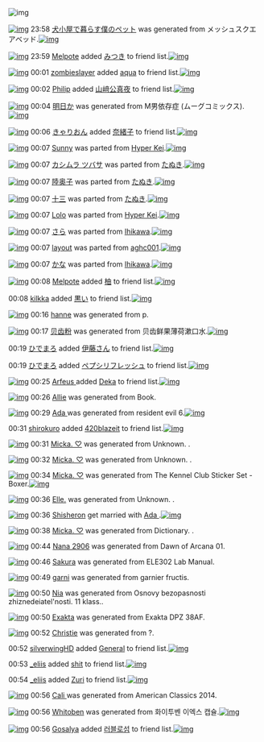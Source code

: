 ![img](http://gdrive-cdn.herokuapp.com/get/0B-nxIpt4DE2TdGhPalFPcFpSY0E/512px-barcode.png)

[![img](http://www.deviantsart.com/3ofa82u.png)](http://www.barcodekanojo.com/kanojo/3120566/%E7%8A%AC%E5%B0%8F%E5%B1%8B%E3%81%A7%E6%9A%AE%E3%82%89%E3%81%99%E5%83%95%E3%81%AE%E3%83%9A%E3%83%83%E3%83%88) 23:58 [犬小屋で暮らす僕のペット](http://www.barcodekanojo.com/kanojo/3120566/%E7%8A%AC%E5%B0%8F%E5%B1%8B%E3%81%A7%E6%9A%AE%E3%82%89%E3%81%99%E5%83%95%E3%81%AE%E3%83%9A%E3%83%83%E3%83%88) was generated from メッシュスクエアベッド.[![img](http://www.deviantsart.com/2ohtk8s.jpeg)](http://www.barcodekanojo.com/product_images/barcode/5888460/1410361066/%E3%83%A1%E3%83%83%E3%82%B7%E3%83%A5%E3%82%B9%E3%82%AF%E3%82%A8%E3%82%A2%E3%83%99%E3%83%83%E3%83%89.jpg) 

[![img](http://www.deviantsart.com/130e36d.jpeg)](http://www.barcodekanojo.com/user/456309/Melpote) 23:59 [Melpote](http://www.barcodekanojo.com/user/456309/Melpote) added [みつき](http://www.barcodekanojo.com/kanojo/2604578/%E3%81%BF%E3%81%A4%E3%81%8D) to friend list.[![img](http://www.deviantsart.com/1n7rguk.png)](http://www.barcodekanojo.com/kanojo/2604578/%E3%81%BF%E3%81%A4%E3%81%8D) 

[![img](http://www.deviantsart.com/3m19lsk.jpeg)](http://www.barcodekanojo.com/user/485602/zombieslayer) 00:01 [zombieslayer](http://www.barcodekanojo.com/user/485602/zombieslayer) added [aqua](http://www.barcodekanojo.com/kanojo/2787600/aqua) to friend list.[![img](http://www.deviantsart.com/3kp00uf.png)](http://www.barcodekanojo.com/kanojo/2787600/aqua) 

[![img](http://www.deviantsart.com/2rnco9t.jpeg)](http://www.barcodekanojo.com/user/311757/Philip) 00:02 [Philip](http://www.barcodekanojo.com/user/311757/Philip) added [山﨑公真夜](http://www.barcodekanojo.com/kanojo/3080710/%E5%B1%B1%EF%A8%91%E5%85%AC%E7%9C%9F%E5%A4%9C) to friend list.[![img](http://www.deviantsart.com/1uetjt8.png)](http://www.barcodekanojo.com/kanojo/3080710/%E5%B1%B1%EF%A8%91%E5%85%AC%E7%9C%9F%E5%A4%9C) 

[![img](http://www.deviantsart.com/2j1lme.png)](http://www.barcodekanojo.com/kanojo/3120567/%E6%98%8E%E6%97%A5%E3%81%8B) 00:04 [明日か](http://www.barcodekanojo.com/kanojo/3120567/%E6%98%8E%E6%97%A5%E3%81%8B) was generated from M男依存症 (ムーグコミックス).[![img](http://www.deviantsart.com/1qomgi9.jpeg)](http://www.barcodekanojo.com/product_images/barcode/5888464/1410361392/50x50xM,PE7,P94,PB7,PE4,PBE,P9D,PE5,PAD,P98,PE7,P97,P87,P20,P28,PE3,P83,PA0,PE3,P83,PBC,PE3,P82,PB0,PE3,P82,PB3,PE3,P83,P9F,PE3,P83,P83,PE3,P82,PAF,PE3,P82,PB9,P29.jpg,qw=88,ah=88.pagespeed.ic.IlAgAJXD7V.jpg) 

[![img](http://www.deviantsart.com/3j7q4k7.jpeg)](http://www.barcodekanojo.com/user/208167/%E3%81%8D%E3%82%83%E3%82%8A%E3%81%8A%E3%82%93) 00:06 [きゃりおん](http://www.barcodekanojo.com/user/208167/%E3%81%8D%E3%82%83%E3%82%8A%E3%81%8A%E3%82%93) added [奈緒子](http://www.barcodekanojo.com/kanojo/25027/%E5%A5%88%E7%B7%92%E5%AD%90) to friend list.[![img](http://www.deviantsart.com/hg3725.png)](http://www.barcodekanojo.com/kanojo/25027/%E5%A5%88%E7%B7%92%E5%AD%90) 

[![img](http://www.deviantsart.com/1s6r8a4.png)](http://www.barcodekanojo.com/kanojo/3085789/Sunny) 00:07 [Sunny](http://www.barcodekanojo.com/kanojo/3085789/Sunny) was parted from [Hyper Kei](http://www.barcodekanojo.com/kanojo/3085789/Sunny).[![img](http://www.deviantsart.com/21nkbsm.jpeg)](http://www.barcodekanojo.com/user/266456/Hyper%20Kei) 

[![img](http://www.deviantsart.com/1v74vq6.png)](http://www.barcodekanojo.com/kanojo/3085039/%E3%82%AB%E3%82%B7%E3%83%A0%E3%83%A9%20%E3%83%84%E3%83%90%E3%82%B5) 00:07 [カシムラ ツバサ](http://www.barcodekanojo.com/kanojo/3085039/%E3%82%AB%E3%82%B7%E3%83%A0%E3%83%A9%20%E3%83%84%E3%83%90%E3%82%B5) was parted from [たぬき](http://www.barcodekanojo.com/kanojo/3085039/%E3%82%AB%E3%82%B7%E3%83%A0%E3%83%A9%20%E3%83%84%E3%83%90%E3%82%B5).[![img](http://www.deviantsart.com/23q3t7f.png)](http://www.barcodekanojo.com/user/1034/%E3%81%9F%E3%81%AC%E3%81%8D) 

[![img](http://www.deviantsart.com/1gi53if.png)](http://www.barcodekanojo.com/kanojo/3085053/%E9%99%B8%E5%A5%A5%E5%AD%90) 00:07 [陸奥子](http://www.barcodekanojo.com/kanojo/3085053/%E9%99%B8%E5%A5%A5%E5%AD%90) was parted from [たぬき](http://www.barcodekanojo.com/kanojo/3085053/%E9%99%B8%E5%A5%A5%E5%AD%90).[![img](http://www.deviantsart.com/23q3t7f.png)](http://www.barcodekanojo.com/user/1034/%E3%81%9F%E3%81%AC%E3%81%8D) 

[![img](http://www.deviantsart.com/o21j6l.png)](http://www.barcodekanojo.com/kanojo/3087308/%E5%8D%81%E4%B8%89) 00:07 [十三](http://www.barcodekanojo.com/kanojo/3087308/%E5%8D%81%E4%B8%89) was parted from [たぬき](http://www.barcodekanojo.com/kanojo/3087308/%E5%8D%81%E4%B8%89).[![img](http://www.deviantsart.com/23q3t7f.png)](http://www.barcodekanojo.com/user/1034/%E3%81%9F%E3%81%AC%E3%81%8D) 

[![img](http://www.deviantsart.com/2oa7pgg.png)](http://www.barcodekanojo.com/kanojo/3085787/Lolo) 00:07 [Lolo](http://www.barcodekanojo.com/kanojo/3085787/Lolo) was parted from [Hyper Kei](http://www.barcodekanojo.com/kanojo/3085787/Lolo).[![img](http://www.deviantsart.com/21nkbsm.jpeg)](http://www.barcodekanojo.com/user/266456/Hyper%20Kei) 

[![img](http://www.deviantsart.com/1cujc74.png)](http://www.barcodekanojo.com/kanojo/2715193/%E3%81%95%E3%82%89) 00:07 [さら](http://www.barcodekanojo.com/kanojo/2715193/%E3%81%95%E3%82%89) was parted from [Ihikawa](http://www.barcodekanojo.com/kanojo/2715193/%E3%81%95%E3%82%89).[![img](http://www.deviantsart.com/23q3t7f.png)](http://www.barcodekanojo.com/user/205124/Ihikawa) 

[![img](http://www.deviantsart.com/2mevafb.png)](http://www.barcodekanojo.com/kanojo/3092832/layout) 00:07 [layout](http://www.barcodekanojo.com/kanojo/3092832/layout) was parted from [aghc001](http://www.barcodekanojo.com/kanojo/3092832/layout).[![img](http://www.deviantsart.com/15u4u1d.jpeg)](http://www.barcodekanojo.com/user/272966/aghc001) 

[![img](http://www.deviantsart.com/18c2kjp.png)](http://www.barcodekanojo.com/kanojo/2858031/%E3%81%8B%E3%81%AA) 00:07 [かな](http://www.barcodekanojo.com/kanojo/2858031/%E3%81%8B%E3%81%AA) was parted from [Ihikawa](http://www.barcodekanojo.com/kanojo/2858031/%E3%81%8B%E3%81%AA).[![img](http://www.deviantsart.com/23q3t7f.png)](http://www.barcodekanojo.com/user/205124/Ihikawa) 

[![img](http://www.deviantsart.com/130e36d.jpeg)](http://www.barcodekanojo.com/user/456309/Melpote) 00:08 [Melpote](http://www.barcodekanojo.com/user/456309/Melpote) added [柚](http://www.barcodekanojo.com/kanojo/2603816/%E6%9F%9A) to friend list.[![img](http://www.deviantsart.com/3fi5i28.png)](http://www.barcodekanojo.com/kanojo/2603816/%E6%9F%9A) 

00:08 [kilkka](http://www.barcodekanojo.com/user/485974/kilkka) added [黒い](http://www.barcodekanojo.com/kanojo/1725165/%E9%BB%92%E3%81%84) to friend list.[![img](http://www.deviantsart.com/ek2ooj.png)](http://www.barcodekanojo.com/kanojo/1725165/%E9%BB%92%E3%81%84) 

[![img](http://www.deviantsart.com/17me8au.png)](http://www.barcodekanojo.com/kanojo/3120568/hanne) 00:16 [hanne](http://www.barcodekanojo.com/kanojo/3120568/hanne) was generated from p.

[![img](http://www.deviantsart.com/292npmk.png)](http://www.barcodekanojo.com/kanojo/3120569/%E8%B4%9D%E9%BD%BF%E7%B2%89) 00:17 [贝齿粉](http://www.barcodekanojo.com/kanojo/3120569/%E8%B4%9D%E9%BD%BF%E7%B2%89) was generated from 贝齿鲜果薄荷漱口水.[![img](http://www.deviantsart.com/334ggkf.jpeg)](http://www.barcodekanojo.com/product_images/barcode/5888469/1410362183/%E8%B4%9D%E9%BD%BF%E9%B2%9C%E6%9E%9C%E8%96%84%E8%8D%B7%E6%BC%B1%E5%8F%A3%E6%B0%B4.jpg) 

00:19 [ひでまろ](http://www.barcodekanojo.com/user/348970/%E3%81%B2%E3%81%A7%E3%81%BE%E3%82%8D) added [伊藤さん](http://www.barcodekanojo.com/kanojo/3517/%E4%BC%8A%E8%97%A4%E3%81%95%E3%82%93) to friend list.[![img](http://www.deviantsart.com/2svoqjc.png)](http://www.barcodekanojo.com/kanojo/3517/%E4%BC%8A%E8%97%A4%E3%81%95%E3%82%93) 

00:19 [ひでまろ](http://www.barcodekanojo.com/user/348970/%E3%81%B2%E3%81%A7%E3%81%BE%E3%82%8D) added [ペプシリフレッシュ](http://www.barcodekanojo.com/kanojo/2589784/%E3%83%9A%E3%83%97%E3%82%B7%E3%83%AA%E3%83%95%E3%83%AC%E3%83%83%E3%82%B7%E3%83%A5) to friend list.[![img](http://www.deviantsart.com/36lc2rp.png)](http://www.barcodekanojo.com/kanojo/2589784/%E3%83%9A%E3%83%97%E3%82%B7%E3%83%AA%E3%83%95%E3%83%AC%E3%83%83%E3%82%B7%E3%83%A5) 

[![img](http://www.deviantsart.com/2a0umen.jpeg)](http://www.barcodekanojo.com/user/484294/Arfeus%20) 00:25 [Arfeus ](http://www.barcodekanojo.com/user/484294/Arfeus%20) added [Deka](http://www.barcodekanojo.com/kanojo/2642479/Deka) to friend list.[![img](http://www.deviantsart.com/iuemfc.png)](http://www.barcodekanojo.com/kanojo/2642479/Deka) 

[![img](http://www.deviantsart.com/3gtim0v.png)](http://www.barcodekanojo.com/kanojo/3120570/Allie) 00:26 [Allie](http://www.barcodekanojo.com/kanojo/3120570/Allie) was generated from Book.

[![img](http://www.deviantsart.com/3lubob4.png)](http://www.barcodekanojo.com/kanojo/3120571/Ada%20) 00:29 [Ada ](http://www.barcodekanojo.com/kanojo/3120571/Ada%20) was generated from resident evil 6.[![img](http://www.deviantsart.com/lobvns.jpeg)](http://www.barcodekanojo.com/product_images/barcode/5888474/1410362907/50x50xresident,P20evil,P206.jpg,qw=88,ah=88.pagespeed.ic.xvBo3smajm.jpg) 

00:31 [shirokuro](http://www.barcodekanojo.com/user/485319/shirokuro) added [420blazeit](http://www.barcodekanojo.com/kanojo/2469571/420blazeit) to friend list.[![img](http://www.deviantsart.com/3c05gd5.png)](http://www.barcodekanojo.com/kanojo/2469571/420blazeit) 

[![img](http://www.deviantsart.com/2ab4nmd.png)](http://www.barcodekanojo.com/kanojo/3120572/Micka.%20%E2%99%A1) 00:31 [Micka. ♡](http://www.barcodekanojo.com/kanojo/3120572/Micka.%20%E2%99%A1) was generated from Unknown. .

[![img](http://www.deviantsart.com/2fi07a9.png)](http://www.barcodekanojo.com/kanojo/3120573/Micka.%20%E2%99%A1) 00:32 [Micka. ♡](http://www.barcodekanojo.com/kanojo/3120573/Micka.%20%E2%99%A1) was generated from Unknown. .

[![img](http://www.deviantsart.com/lf49r1.png)](http://www.barcodekanojo.com/kanojo/3120574/Micka.%20%E2%99%A1) 00:34 [Micka. ♡](http://www.barcodekanojo.com/kanojo/3120574/Micka.%20%E2%99%A1) was generated from The Kennel Club Sticker Set - Boxer.[![img](http://www.deviantsart.com/66pe47.jpeg)](http://www.barcodekanojo.com/product_images/barcode/5888478/1410363227/The%20Kennel%20Club%20Sticker%20Set%20-%20Boxer.jpg) 

[![img](http://www.deviantsart.com/3kr71hr.png)](http://www.barcodekanojo.com/kanojo/3120575/Elle.) 00:36 [Elle.](http://www.barcodekanojo.com/kanojo/3120575/Elle.) was generated from Unknown. .

[![img](http://www.deviantsart.com/36r3hn1.jpeg)](http://www.barcodekanojo.com/user/485947/Shisheron) 00:36 [Shisheron](http://www.barcodekanojo.com/user/485947/Shisheron) get married with [Ada ](http://www.barcodekanojo.com/kanojo/3120571/Ada%20).[![img](http://www.deviantsart.com/3lubob4.png)](http://www.barcodekanojo.com/kanojo/3120571/Ada%20) 

[![img](http://www.deviantsart.com/1g9v8vn.png)](http://www.barcodekanojo.com/kanojo/3120576/Micka.%20%E2%99%A1) 00:38 [Micka. ♡](http://www.barcodekanojo.com/kanojo/3120576/Micka.%20%E2%99%A1) was generated from Dictionary. .

[![img](http://www.deviantsart.com/8h3l5a.png)](http://www.barcodekanojo.com/kanojo/3120577/Nana%202906) 00:44 [Nana 2906](http://www.barcodekanojo.com/kanojo/3120577/Nana%202906) was generated from Dawn of Arcana 01.

[![img](http://www.deviantsart.com/2eqnihb.png)](http://www.barcodekanojo.com/kanojo/3120578/Sakura) 00:46 [Sakura](http://www.barcodekanojo.com/kanojo/3120578/Sakura) was generated from ELE302 Lab Manual.

[![img](http://www.deviantsart.com/3obmnd9.png)](http://www.barcodekanojo.com/kanojo/3120579/garni) 00:49 [garni](http://www.barcodekanojo.com/kanojo/3120579/garni) was generated from garnier fructis.

[![img](http://www.deviantsart.com/14fp23i.png)](http://www.barcodekanojo.com/kanojo/3120580/Nia) 00:50 [Nia](http://www.barcodekanojo.com/kanojo/3120580/Nia) was generated from Osnovy bezopasnosti zhiznedeiatel'nosti. 11 klass..

[![img](http://www.deviantsart.com/30e0q1h.png)](http://www.barcodekanojo.com/kanojo/3120581/Exakta) 00:50 [Exakta](http://www.barcodekanojo.com/kanojo/3120581/Exakta) was generated from Exakta DPZ 38AF.

[![img](http://www.deviantsart.com/11nq9ds.png)](http://www.barcodekanojo.com/kanojo/3120582/Christie) 00:52 [Christie](http://www.barcodekanojo.com/kanojo/3120582/Christie) was generated from ?.

00:52 [silverwingHD](http://www.barcodekanojo.com/user/485678/silverwingHD) added [General](http://www.barcodekanojo.com/kanojo/2433083/General) to friend list.[![img](http://www.deviantsart.com/2oqshcf.png)](http://www.barcodekanojo.com/kanojo/2433083/General) 

00:53 [_eliis](http://www.barcodekanojo.com/user/485809/_eliis) added [shit](http://www.barcodekanojo.com/kanojo/2543081/shit) to friend list.[![img](http://www.deviantsart.com/2mse1qo.png)](http://www.barcodekanojo.com/kanojo/2543081/shit) 

00:54 [_eliis](http://www.barcodekanojo.com/user/485809/_eliis) added [Zuri](http://www.barcodekanojo.com/kanojo/2886977/Zuri) to friend list.[![img](http://www.deviantsart.com/qe3nhq.png)](http://www.barcodekanojo.com/kanojo/2886977/Zuri) 

[![img](http://www.deviantsart.com/35rgdl5.png)](http://www.barcodekanojo.com/kanojo/3120583/Cali%20) 00:56 [Cali ](http://www.barcodekanojo.com/kanojo/3120583/Cali%20) was generated from American Classics 2014.

[![img](http://www.deviantsart.com/km6lmv.png)](http://www.barcodekanojo.com/kanojo/3120584/Whitoben) 00:56 [Whitoben](http://www.barcodekanojo.com/kanojo/3120584/Whitoben) was generated from 화이투벤 이엑스 캡슐.[![img](http://www.deviantsart.com/1l7ddlh.jpeg)](http://www.barcodekanojo.com/product_images/barcode/5888491/1410364541/%ED%99%94%EC%9D%B4%ED%88%AC%EB%B2%A4%20%EC%9D%B4%EC%97%91%EC%8A%A4%20%EC%BA%A1%EC%8A%90.jpg) 

[![img](http://www.deviantsart.com/3gcldib.jpeg)](http://www.barcodekanojo.com/user/409796/Gosalya) 00:56 [Gosalya](http://www.barcodekanojo.com/user/409796/Gosalya) added [러블로섬](http://www.barcodekanojo.com/kanojo/3111925/%EB%9F%AC%EB%B8%94%EB%A1%9C%EC%84%AC) to friend list.[![img](http://www.deviantsart.com/d0fk30.png)](http://www.barcodekanojo.com/kanojo/3111925/%EB%9F%AC%EB%B8%94%EB%A1%9C%EC%84%AC) 

